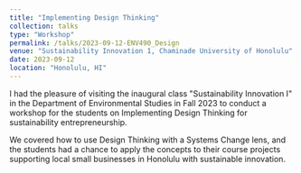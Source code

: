 ```yaml
---
title: "Implementing Design Thinking"
collection: talks
type: "Workshop"
permalink: /talks/2023-09-12-ENV490_Design
venue: "Sustainability Innovation 1, Chaminade University of Honolulu"
date: 2023-09-12
location: "Honolulu, HI"
---
```


I had the pleasure of visiting the inaugural class "Sustainability Innovation I" in the Department of Environmental Studies in Fall 2023 to conduct a workshop for the students on Implementing Design Thinking for sustainability entrepreneurship. 

We covered how to use Design Thinking with a Systems Change lens, and the students had a chance to apply the concepts to their course projects supporting local small businesses in Honolulu with sustainable innovation. 


